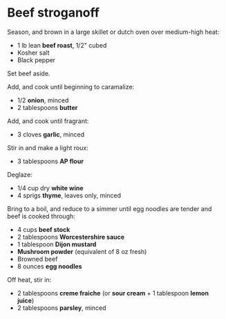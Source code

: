  # Beef stroganoff

Season, and brown in a large skillet or dutch oven over medium-high heat:

- 1 lb lean **beef roast**, 1/2" cubed
- Kosher salt
- Black pepper

Set beef aside.

Add, and cook until beginning to caramalize:

- 1/2 **onion**, minced
- 2 tablespoons **butter**

Add, and cook until fragrant:

- 3 cloves **garlic**, minced

Stir in and make a light roux:

- 3 tablespoons **AP flour**

Deglaze:

- 1/4 cup dry **white wine**
- 4 sprigs **thyme**, leaves only, minced

Bring to a boil, and reduce to a simmer until egg noodles are tender and beef is cooked through:

- 4 cups **beef stock**
- 2 tablespoons **Worcestershire sauce**
- 1 tablespoon **Dijon mustard**
- **Mushroom powder** (equivalent of 8 oz fresh)
- Browned beef
- 8 ounces **egg noodles**

Off heat, stir in:

- 2 tablespoons **creme fraiche** (or **sour cream** + 1 tablespoon **lemon juice**)
- 2 tablespoons **parsley**, minced
